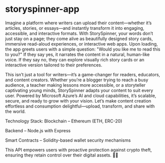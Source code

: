 # storyspinner-app
Imagine a platform where writers can upload their content—whether it’s articles, stories, or essays—and instantly transform it into engaging, accessible, and interactive formats. With StorySpinner, your words don’t just stay on a page; they come alive as beautifully designed story cards, immersive read-aloud experiences, or interactive web apps. Upon loading, the app greets users with a simple question: "Would you like me to read this to you?" If they say yes, it narrates the content in a natural, human-like voice. If they say no, they can explore visually rich story cards or an interactive version tailored to their preferences.

This isn’t just a tool for writers—it’s a game-changer for readers, educators, and content creators. Whether you’re a blogger trying to reach a busy audience, a teacher making lessons more accessible, or a storyteller captivating young minds, StorySpinner adapts your content to suit every user. Powered by Microsoft Azure’s AI and cloud capabilities, it’s scalable, secure, and ready to grow with your vision. Let’s make content creation effortless and consumption delightful—upload, transform, and share with the world.

Technology Stack:
Blockchain – Ethereum (ETH, ERC-20)

Backend – Node.js with Express

Smart Contracts – Solidity-based wallet security mechanisms

This API empowers users with proactive protection against crypto theft, ensuring they retain control over their digital assets. 🚀🔐
